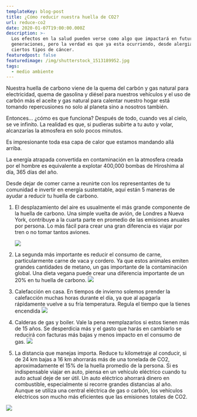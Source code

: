 ```yaml
---
templateKey: blog-post
title: ¿Cómo reducir nuestra huella de CO2?
url: reduce-co2
date: 2020-01-07T19:00:00.000Z
description: >-
  Los efectos en la salud pueden verse como algo que impactará en futuras
  generaciones, pero la verdad es que ya esta ocurriendo, desde alergias hasta
  ciertos tipos de cáncer.
featuredpost: false
featuredimage: /img/shutterstock_1513189952.jpg
tags:
  - medio ambiente
---
```

Nuestra huella de carbono viene de la quema del carbón y gas natural para electricidad, quema de gasolina y diésel para nuestros vehículos y el uso de carbón más el aceite y gas natural para calentar nuestro hogar está tomando repercusiones no solo al planeta sino a nosotros también. 

Entonces… ¿cómo es que funciona? Después de todo, cuando ves al cielo, se ve infinito. La realidad es que, si pudieras subirte a tu auto y volar, alcanzarías la atmosfera en solo pocos minutos. 

Es impresionante toda esa capa de calor que estamos mandando allá arriba. 

La energía atrapada convertida en contaminación en la atmosfera creada por el hombre es equivalente a explotar 400,000 bombas de Hiroshima al día, 365 días del año. 

Desde dejar de comer carne a reunirte con los representantes de tu comunidad e invertir en energía sustentable, aquí están 5 maneras de ayudar a reducir tu huella de carbono.



1. El desplazamiento del aire es usualmente el más grande componente de la huella de carbono. Una simple vuelta de avión, de Londres a Nueva York, contribuye a la cuarta parte en promedio de las emisiones anuales por persona. Lo más fácil para crear una gran diferencia es viajar por tren o no tomar tantos aviones. 

   ![](/img/intro-1567189774.jpg)
2. La segunda más importante es reducir el consumo de carne, particularmente carne de vaca y cordero. Ya que estos animales emiten grandes cantidades de metano, un gas importante de la contaminación global. Una dieta vegana puede crear una diferencia importante de un 20% en tu huella de carbono.
   ![](/img/1109-vegetarian-meal-shutterstock_1403005625.jpg)
3. Calefacción en casa. En tiempos de invierno solemos prender la calefacción        muchas horas durante el día, ya que al apagarla rápidamente vuelve a su fría temperatura. Regula el tiempo que la tienes encendida
   ![](/img/calefaccion1.jpg)

4. Calderas de gas y boiler. Vale la pena reemplazarlos si estos tienen más de 15 años. Se desperdicia más y el gasto que harás en cambiarlo se reducirá con facturas más bajas y menos impacto en el consumo de gas.
   ![](/img/calderas-de-gas.jpg)
5. La distancia que manejas importa.  Reduce tu kilometraje al conducir, si de 24 km bajas a 16 km ahorrarás más de una tonelada de CO2, aproximadamente el 15% de la huella promedio de la persona. Si es indispensable viajar en auto, piensa en un vehículo eléctrico cuando tu auto actual deje de ser útil. Un auto eléctrico ahorrará dinero en combustible, especialmente si recorre grandes distancias al año. Aunque se utiliza una central eléctrica de gas o carbón, los vehículos eléctricos son mucho más eficientes que las emisiones totales de CO2.


![](/img/emotional-driving-banner-1.jpg)
